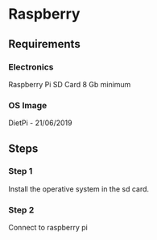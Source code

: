 # Raspberry
## Requirements
### Electronics
Raspberry Pi
SD Card 8 Gb minimum
### OS Image
DietPi - 21/06/2019
## Steps
### Step 1
Install the operative system in the sd card.
### Step 2
Connect to raspberry pi

